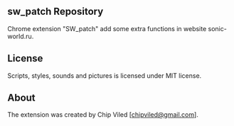 ## sw_patch Repository 

Chrome extension "SW_patch" add some extra functions in website sonic-world.ru.


## License

Scripts, styles, sounds and pictures is licensed under MIT license.


## About

The extension was created by Chip Viled [chipviled@gmail.com].